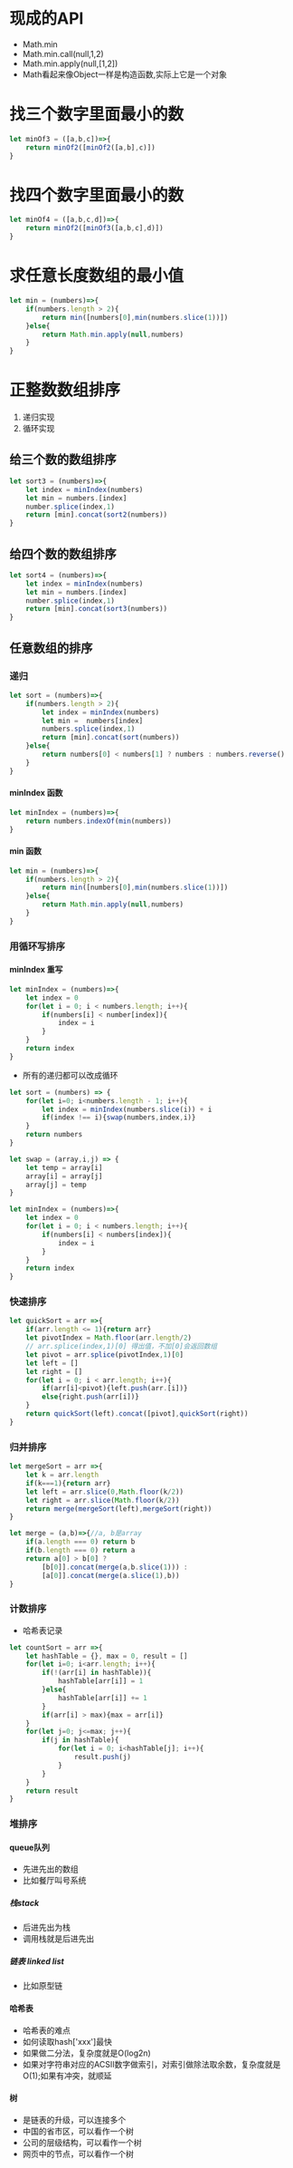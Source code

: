 # 现成的API
* Math.min
* Math.min.call(null,1,2)
* Math.min.apply(null,[1,2])
* Math看起来像Object一样是构造函数,实际上它是一个对象

# 找三个数字里面最小的数
```js
let minOf3 = ([a,b,c])=>{
    return minOf2([minOf2([a,b],c)])
}
```
# 找四个数字里面最小的数
```js
let minOf4 = ([a,b,c,d])=>{
    return minOf2([minOf3([a,b,c],d)])
}
```
# 求任意长度数组的最小值
```js
let min = (numbers)=>{
    if(numbers.length > 2){
        return min([numbers[0],min(numbers.slice(1))])
    }else{
        return Math.min.apply(null,numbers)
    }
}
```

# 正整数数组排序
1. 递归实现
2. 循环实现
## 给三个数的数组排序
```js
let sort3 = (numbers)=>{
    let index = minIndex(numbers)
    let min = numbers.[index]
    number.splice(index,1)
    return [min].concat(sort2(numbers))
}
```
## 给四个数的数组排序
```js
let sort4 = (numbers)=>{
    let index = minIndex(numbers)
    let min = numbers.[index]
    number.splice(index,1)
    return [min].concat(sort3(numbers))
}
```

## 任意数组的排序
### 递归
```js
let sort = (numbers)=>{
    if(numbers.length > 2){
        let index = minIndex(numbers)
        let min =  numbers[index]
        numbers.splice(index,1)
        return [min].concat(sort(numbers))
    }else{
        return numbers[0] < numbers[1] ? numbers : numbers.reverse()
    }
}
```
#### minIndex 函数
```js
let minIndex = (numbers)=>{
    return numbers.indexOf(min(numbers))
}
```
#### min 函数
```js
let min = (numbers)=>{
    if(numbers.length > 2){
        return min([numbers[0],min(numbers.slice(1))])
    }else{
        return Math.min.apply(null,numbers)
    }
}
```
### 用循环写排序
#### minIndex 重写
```js
let minIndex = (numbers)=>{
    let index = 0
    for(let i = 0; i < numbers.length; i++){
        if(numbers[i] < number[index]){
            index = i
        }
    }
    return index
}
```
* 所有的递归都可以改成循环
```js
let sort = (numbers) => {
    for(let i=0; i<numbers.length - 1; i++){
        let index = minIndex(numbers.slice(i)) + i
        if(index !== i){swap(numbers,index,i)}
    }
    return numbers
}

let swap = (array,i,j) => {
    let temp = array[i]
    array[i] = array[j]
    array[j] = temp
}

let minIndex = (numbers)=>{
    let index = 0
    for(let i = 0; i < numbers.length; i++){
        if(numbers[i] < numbers[index]){
            index = i
        }
    }
    return index
}
```
### 快速排序
```js
let quickSort = arr =>{
    if(arr.length <= 1){return arr}
    let pivotIndex = Math.floor(arr.length/2)
    // arr.splice(index,1)[0] 得出值，不加[0]会返回数组
    let pivot = arr.splice(pivotIndex,1)[0]
    let left = []
    let right = []
    for(let i = 0; i < arr.length; i++){
        if(arr[i]<pivot){left.push(arr.[i])}
        else{right.push(arr[i])}
    }
    return quickSort(left).concat([pivot],quickSort(right))
}
```

### 归并排序
```js
let mergeSort = arr =>{
    let k = arr.length
    if(k===1){return arr}
    let left = arr.slice(0,Math.floor(k/2))
    let right = arr.slice(Math.floor(k/2))
    return merge(mergeSort(left),mergeSort(right))
}

let merge = (a,b)=>{//a, b是array
    if(a.length === 0) return b
    if(b.length === 0) return a
    return a[0] > b[0] ?
        [b[0]].concat(merge(a,b.slice(1))) :
        [a[0]].concat(merge(a.slice(1),b))
}
```

### 计数排序
* 哈希表记录
```js
let countSort = arr =>{
    let hashTable = {}, max = 0, result = []
    for(let i=0; i<arr.length; i++){
        if(!(arr[i] in hashTable)){
            hashTable[arr[i]] = 1
        }else{
            hashTable[arr[i]] += 1
        }
        if(arr[i] > max){max = arr[i]}
    }
    for(let j=0; j<=max; j++){
        if(j in hashTable){
            for(let i = 0; i<hashTable[j]; i++){
                result.push(j)
            }
        }
    }
    return result
}

```

### 堆排序

#### queue队列
* 先进先出的数组
* 比如餐厅叫号系统

##### 栈stack
* 后进先出为栈
* 调用栈就是后进先出

##### 链表 linked list
* 比如原型链

#### 哈希表
* 哈希表的难点
* 如何读取hash['xxx']最快
* 如果做二分法，复杂度就是O(log2n)
* 如果对字符串对应的ACSII数字做索引，对索引做除法取余数，复杂度就是O(1);如果有冲突，就顺延

#### 树
* 是链表的升级，可以连接多个
* 中国的省市区，可以看作一个树
* 公司的层级结构，可以看作一个树
* 网页中的节点，可以看作一个树


